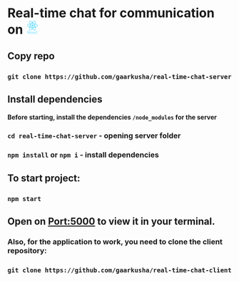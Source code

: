 # Real-time chat for communication on <a href="https://reactjs.org/"><img src="https://github.com/devicons/devicon/blob/master/icons/react/react-original-wordmark.svg" title="React" alt="React" width="30" height="30"/></a>&nbsp;

## Copy repo
### `git clone https://github.com/gaarkusha/real-time-chat-server`

## Install dependencies
#### Before starting, install the dependencies `/node_modules` for the server
### `cd real-time-chat-server` - opening server folder
### `npm install` or `npm i` - install dependencies

## To start project:
### `npm start`

## Open on [Port:5000](Port:5000) to view it in your terminal.

### Also, for the application to work, you need to clone the client repository:
### `git clone https://github.com/gaarkusha/real-time-chat-client`






